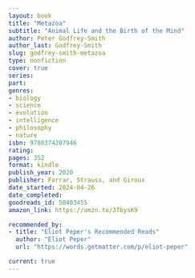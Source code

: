 ```yaml
---
layout: book
title: "Metazoa"
subtitle: "Animal Life and the Birth of the Mind"
author: Peter Godfrey-Smith
author_last: Godfrey-Smith
slug: godfrey-smith-metazoa
type: nonfiction
cover: true
series: 
part: 
genres:
- biology
- science
- evolution
- intelligence
- philosophy
- nature
isbn: 9780374207946
rating: 
pages: 352
format: kindle
publish_year: 2020
publisher: Farrar, Strauss, and Giroux
date_started: 2024-04-26
date_completed: 
goodreads_id: 50403455
amazon_link: https://amzn.to/3TbysK9

recommended_by:
- title: "Eliot Peper's Recommended Reads"
  author: "Eliot Peper"
  url: "https://words.getmatter.com/p/eliot-peper"

current: true
---
```

